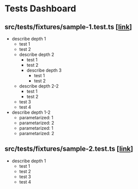 # Tests Dashboard

## src/__tests__/fixtures/sample-1.test.ts [[link](https://github.example.com/mshrtsr/jest-md-dashboard/files/master/src/__tests__/fixtures/sample-1.test.ts)]
- describe depth 1
  - test 1
  - test 2
  - describe depth 2
    - test 1
    - test 2
    - describe depth 3
      - test 1
      - test 2
  - describe depth 2-2
    - test 1
    - test 2
  - test 3
  - test 4
- describe depth 1-2
  - parametarized: 1
  - parametarized: 2
  - parametarized: 1
  - parametarized: 2
## src/__tests__/fixtures/sample-2.test.ts [[link](https://github.example.com/mshrtsr/jest-md-dashboard/files/master/src/__tests__/fixtures/sample-2.test.ts)]
- describe depth 1
  - test 1
  - test 2
  - test 3
  - test 4

